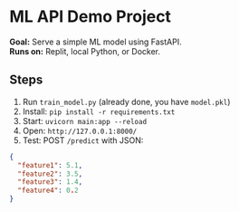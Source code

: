 # ML API Demo Project

**Goal:** Serve a simple ML model using FastAPI.  
**Runs on:** Replit, local Python, or Docker.

## Steps

1. Run `train_model.py` (already done, you have `model.pkl`)
2. Install: `pip install -r requirements.txt`
3. Start: `uvicorn main:app --reload`
4. Open: `http://127.0.0.1:8000/`  
5. Test: POST `/predict` with JSON:
```json
{
  "feature1": 5.1,
  "feature2": 3.5,
  "feature3": 1.4,
  "feature4": 0.2
}
```
